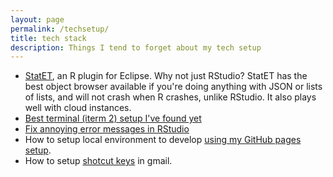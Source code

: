 ```yaml
---
layout: page
permalink: /techsetup/
title: tech stack
description: Things I tend to forget about my tech setup
---
```


- [StatET](http://www.walware.de/goto/statet), an R plugin for Eclipse. Why not just RStudio? StatET has the best object browser available if you're doing anything with JSON or lists of lists, and will not crash when R crashes, unlike RStudio. It also plays well with cloud instances. 
- [Best terminal (iterm 2) setup I've found yet](https://gist.github.com/kevin-smets/8568070)
- [Fix annoying error messages in RStudio](https://stackoverflow.com/a/42536153/34935)
- How to setup local environment to develop [using my GitHub pages setup](https://github.com/SolomonMg/SolomonMg.github.io/blob/master/README.md).
- How to setup [shotcut keys](https://www.techrepublic.com/article/how-to-enable-custom-keyboard-shortcuts-in-gmail/) in gmail.
